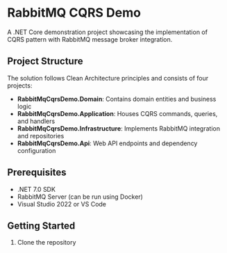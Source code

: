 # RabbitMQ CQRS Demo

A .NET Core demonstration project showcasing the implementation of CQRS pattern with RabbitMQ message broker integration.

## Project Structure

The solution follows Clean Architecture principles and consists of four projects:

- **RabbitMqCqrsDemo.Domain**: Contains domain entities and business logic
- **RabbitMqCqrsDemo.Application**: Houses CQRS commands, queries, and handlers
- **RabbitMqCqrsDemo.Infrastructure**: Implements RabbitMQ integration and repositories
- **RabbitMqCqrsDemo.Api**: Web API endpoints and dependency configuration

## Prerequisites

- .NET 7.0 SDK
- RabbitMQ Server (can be run using Docker)
- Visual Studio 2022 or VS Code

## Getting Started

1. Clone the repository